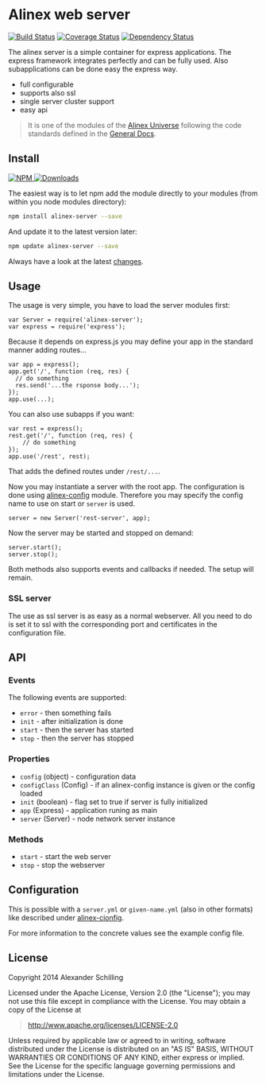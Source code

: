 Alinex web server
=================================================

[![Build Status](https://travis-ci.org/alinex/node-server.svg?branch=master)](https://travis-ci.org/alinex/node-server)
[![Coverage Status](https://coveralls.io/repos/alinex/node-server/badge.png?branch=master)](https://coveralls.io/r/alinex/node-server?branch=master)
[![Dependency Status](https://gemnasium.com/alinex/node-server.png)](https://gemnasium.com/alinex/node-server)

The alinex server is a simple container for express applications. The express
framework integrates perfectly and can be fully used. Also subapplications can
be done easy the express way.

- full configurable
- supports also ssl
- single server cluster support
- easy api

> It is one of the modules of the [Alinex Universe](http://alinex.github.io/code.html)
> following the code standards defined in the [General Docs](http://alinex.github.io/node-alinex).


Install
-------------------------------------------------

[![NPM](https://nodei.co/npm/alinex-server.png?downloads=true&downloadRank=true&stars=true)
 ![Downloads](https://nodei.co/npm-dl/alinex-server.png?months=9&height=3)
](https://www.npmjs.com/package/alinex-server)

The easiest way is to let npm add the module directly to your modules
(from within you node modules directory):

``` sh
npm install alinex-server --save
```

And update it to the latest version later:

``` sh
npm update alinex-server --save
```

Always have a look at the latest [changes](Changelog.md).


Usage
-------------------------------------------------

The usage is very simple, you have to load the server modules first:

    var Server = require('alinex-server');
    var express = require('express');

Because it depends on express.js you may define your app in the standard manner
adding routes...

    var app = express();
    app.get('/', function (req, res) {
      // do something
      res.send('...the rsponse body...');
    });
    app.use(...);

You can also use subapps if you want:

    var rest = express();
    rest.get('/', function (req, res) {
        // do something
    });
    app.use('/rest', rest);

That adds the defined routes under `/rest/...`.

Now you may instantiate a server with the root app. The configuration is done
using [alinex-config](http://alinex.github.io/node-config)
module. Therefore you may specify the config name to use on start or `server`
is used.

    server = new Server('rest-server', app);

Now the server may be started and stopped on demand:

    server.start();
    server.stop();

Both methods also supports events and callbacks if needed. The setup will remain.

### SSL server

The use as ssl server is as easy as a normal webserver. All you need to do is set
it to ssl with the corresponding port and certificates in the configuration file.


API
-------------------------------------------------

### Events

The following events are supported:

- `error` - then something fails
- `init` - after initialization is done
- `start` - then the server has started
- `stop` - then the server has stopped

### Properties

- `config` (object) - configuration data
- `configClass` (Config) - if an alinex-config instance is given or the config loaded
- `init` (boolean) - flag set to true if server is fully initialized
- `app` (Express) - application runing as main
- `server` (Server) - node network server instance

### Methods

- `start` - start the web server
- `stop` - stop the webserver


Configuration
-------------------------------------------------

This is possible with a `server.yml` or `given-name.yml` (also in other formats)
like described under [alinex-cionfig](http://alinex.github.io/node-config).

For more information to the concrete values see the example config file.


License
-------------------------------------------------

Copyright 2014 Alexander Schilling

Licensed under the Apache License, Version 2.0 (the "License");
you may not use this file except in compliance with the License.
You may obtain a copy of the License at

>  <http://www.apache.org/licenses/LICENSE-2.0>

Unless required by applicable law or agreed to in writing, software
distributed under the License is distributed on an "AS IS" BASIS,
WITHOUT WARRANTIES OR CONDITIONS OF ANY KIND, either express or implied.
See the License for the specific language governing permissions and
limitations under the License.
